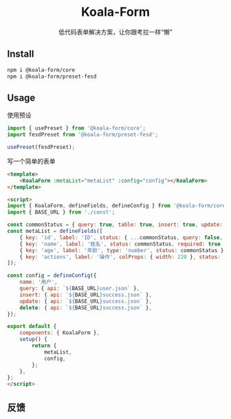 <!-- <p align="center">
  <a href="https://fes-design-4gvn317r3b6bfe17-1254145788.ap-shanghai.app.tcloudbase.com/">
    <img width="362" src="./docs/public/images/fes-logo.svg">
  </a>
</p> -->

<h1 align="center">Koala-Form</h1>

<div align="center">

低代码表单解决方案，让你跟考拉一样“懒”
</div>

## Install

```bash
npm i @koala-form/core
npm i @koala-form/preset-fesd
```

## Usage
使用预设
```js
import { usePreset } from '@koala-form/core';
import fesdPreset from '@koala-form/preset-fesd';

usePreset(fesdPreset);
```
写一个简单的表单
```html
<template>
    <KoalaForm :metaList="metaList" :config="config"></KoalaForm>
</template>

<script>
import { KoalaForm, defineFields, defineConfig } from '@koala-form/core';
import { BASE_URL } from './const';

const commonStatus = { query: true, table: true, insert: true, update: true, delete: true, view: true };
const metaList = defineFields([
    { key: 'id', label: 'ID', status: { ...commonStatus, query: false, insert: false, update: 'disabled' } },
    { key: 'name', label: '姓名', status: commonStatus, required: true },
    { key: 'age', label: '年龄', type: 'number', status: commonStatus },
    { key: 'actions', label: '操作', colProps: { width: 220 }, status: { table: true } },
]);

const config = defineConfig({
    name: '用户',
    query: { api: `${BASE_URL}user.json` },
    insert: { api: `${BASE_URL}success.json` },
    update: { api: `${BASE_URL}success.json` },
    delete: { api: `${BASE_URL}success.json` },
});

export default {
    components: { KoalaForm },
    setup() {
        return {
            metaList,
            config,
        };
    },
};
</script>
```


## 反馈
